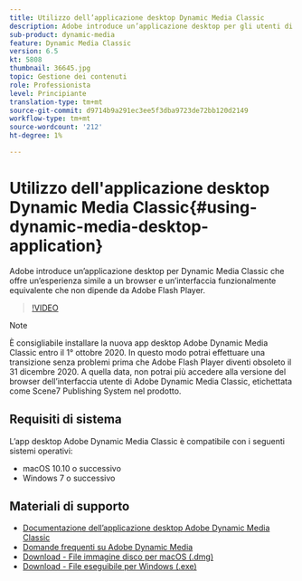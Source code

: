 ```yaml
---
title: Utilizzo dell’applicazione desktop Dynamic Media Classic
description: Adobe introduce un’applicazione desktop per gli utenti di Dynamic Media Classic che non si basano più sulla tecnologia Adobe Flash nel browser.
sub-product: dynamic-media
feature: Dynamic Media Classic
version: 6.5
kt: 5808
thumbnail: 36645.jpg
topic: Gestione dei contenuti
role: Professionista
level: Principiante
translation-type: tm+mt
source-git-commit: d9714b9a291ec3ee5f3dba9723de72bb120d2149
workflow-type: tm+mt
source-wordcount: '212'
ht-degree: 1%

---
```



# Utilizzo dell&#39;applicazione desktop Dynamic Media Classic{#using-dynamic-media-desktop-application}

Adobe introduce un’applicazione desktop per Dynamic Media Classic che offre un’esperienza simile a un browser e un’interfaccia funzionalmente equivalente che non dipende da Adobe Flash Player.

>[!VIDEO](https://video.tv.adobe.com/v/36645/?quality=12)

>[!NOTE]
>
> È consigliabile installare la nuova app desktop Adobe Dynamic Media Classic entro il 1° ottobre 2020. In questo modo potrai effettuare una transizione senza problemi prima che Adobe Flash Player diventi obsoleto il 31 dicembre 2020. A quella data, non potrai più accedere alla versione del browser dell’interfaccia utente di Adobe Dynamic Media Classic, etichettata come Scene7 Publishing System nel prodotto.

## Requisiti di sistema

L’app desktop Adobe Dynamic Media Classic è compatibile con i seguenti sistemi operativi:

* macOS 10.10 o successivo
* Windows 7 o successivo

## Materiali di supporto

* [Documentazione dell’applicazione desktop Adobe Dynamic Media Classic](https://docs.adobe.com/content/help/en/dynamic-media-classic/using/intro/dynamic-media-classic-desktop-app.html)
* [Domande frequenti su Adobe Dynamic Media](https://docs.adobe.com/content/help/en/dynamic-media-classic/using/new-ui-2020.html)
* [Download - File immagine disco per macOS (.dmg)](http://download.macromedia.com/dynamic-media-classic/20.20.1/adobe-dynamic-media-classic-20.20.1.dmg)
* [Download - File eseguibile per Windows (.exe)](http://download.macromedia.com/dynamic-media-classic/20.20.1/adobe-dynamic-media-classic-20.20.1.exe)
